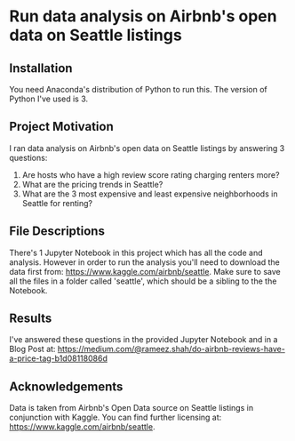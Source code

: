 # Run data analysis on Airbnb's open data on Seattle listings

## Installation
You need Anaconda's distribution of Python to run this. The version of Python I've used is 3.

## Project Motivation
I ran data analysis on Airbnb's open data on Seattle listings by answering 3 questions:
1. Are hosts who have a high review score rating charging renters more?
2. What are the pricing trends in Seattle?
3. What are the 3 most expensive and least expensive neighborhoods in Seattle for renting?

## File Descriptions
There's 1 Jupyter Notebook in this project which has all the code and analysis. However in order to run the analysis you'll need to download the data first from: https://www.kaggle.com/airbnb/seattle. Make sure to save all the files in a folder called 'seattle', which should be a sibling to the the Notebook.

## Results
I've answered these questions in the provided Jupyter Notebook and in a Blog Post at: https://medium.com/@rameez.shah/do-airbnb-reviews-have-a-price-tag-b1d08118086d

## Acknowledgements
Data is taken from Airbnb's Open Data source on Seattle listings in conjunction with Kaggle. You can find further licensing at: https://www.kaggle.com/airbnb/seattle.
